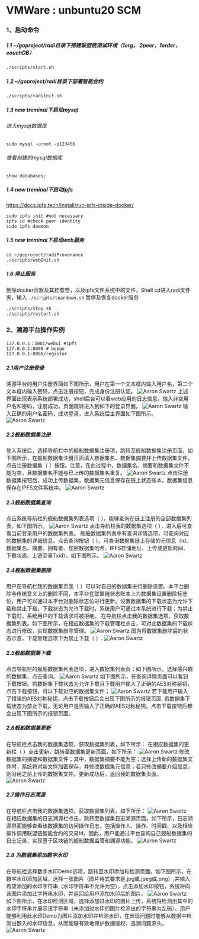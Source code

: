 # VMWare : unbuntu20 SCM

### 1、启动命令
##### 1.1  ~/goproject/radi目录下搭建联盟链测试环境（1org， 2peer，1order，couchDB）
``
./scripts/start.sh
``
##### 1.2 ~/goproject/radi目录下部署智能合约
``
./scripts/radiInit.sh
``
##### 1.3 new treminal下启动mysql
###### 进入mysql数据库
``
sudo mysql -uroot -p123456
``
###### 查看创建的mysql数据库
``
show databases;
``

##### 1.4 new treminal下启动ipfs
https://docs.ipfs.tech/install/run-ipfs-inside-docker/

```
sudo ipfs init #not necessary
ipfs id #check peer identity
sudo ipfs daemon
```
##### 1.5 new treminal下启动web服务
```
cd ~/goproject/radiProvenance
./scripts/webInit.sh
```

##### 1.6 停止服务
删除docker容器及其挂载卷，以及ipfs文件系统中的文件。Shell cd进入radi文件夹，输入
``
./scripts/teardown.sh
``
暂停及恢复docker服务
```
./scripts/stop.sh
./scripts/restart.sh
```

### 2、溯源平台操作实例
```
127.0.0.1：5001/webui #ipfs
127.0.0.1:8080 # beego
127.0.0.1:8086/register
```
##### 2.1用户注册登录
溯源平台的用户注册界面如下图所示，用户在第一个文本框内输入用户名，第二个文本框内输入密码，点击注册按钮，完成身份注册认证。
![Aaron Swartz](https://raw.githubusercontent.com/zhangyue1228/scm/main/register.png)
上述界面出现表示系统部署成功，shell后台可以看web应用的日志信息。输入非空用户名和密码，注册成功，页面跳转进入到如下的登录界面。
![Aaron Swartz](https://raw.githubusercontent.com/zhangyue1228/scm/main/login.png)
输入正确的用户名密码，成功登录，进入系统后主界面如下图所示。
![Aaron Swartz](https://raw.githubusercontent.com/zhangyue1228/scm/main/main.png)

##### 2.2舰船数据集注册
登入系统后，选择导航栏中的舰船数据集注册项，跳转至舰船数据集注册页面，如下图所示，在舰船数据集注册页面填入数据集名、数据集摘要并上传数据集文件，点击注册数据集（ ）按钮。注意，在此过程中，数据集名、摘要和数据集文件不能为空，且数据集名不能与已上传的数据集名重复。
![Aaron Swartz](https://raw.githubusercontent.com/zhangyue1228/scm/main/dataset_register.png)
点击注册数据集按钮后，成功上传数据集，数据集元信息保存在链上状态账本，数据集信息保存在IPFS文件系统中。
![Aaron Swartz](https://raw.githubusercontent.com/zhangyue1228/scm/main/detail.png)

##### 2.3舰船数据集查询
点击系统导航栏的舰船数据集列表选项（ ），能够查询在链上注册的全部数据集列表，如下图所示。
![Aaron Swartz](https://raw.githubusercontent.com/zhangyue1228/scm/main/query_dataset.png)
点击导航栏我的数据集选项（ ），进入后可查看当前登录用户的数据集列表。
舰船数据集列表中有查询详情选项，可查询对应的数据集的详细信息。点击查询按钮（ ），可查询数据集链上存储的元信息（Id、数据集名、摘要、拥有者、加密数据集哈希、IPFS存储地址、上传或更新时间、下载状态、上链交易Txid），如下图所示。
![Aaron Swartz](https://raw.githubusercontent.com/zhangyue1228/scm/main/dataset_info.png)

##### 2.4舰船数据集删除
用户在导航栏我的数据集页面（ ）可以对自己的数据集进行删除设置。本平台删除与传统意义上的删除不同，本平台在联盟链状态账本上为数据集设置删除标志位，用户可以通过本平台对删除标志位进行更新。设置数据集的下载状态为允许下载和禁止下载，下载状态为允许下载时，系统用户可通过本系统进行下载；为禁止下载时，系统用户的下载请求将被拒绝。
在导航栏点击我的数据集选项，获取数据集列表。如下图所示，在相应数据集的下载管理栏点击，可对此数据集的下载状态进行修改，实现数据集删除管理。
![Aaron Swartz](https://raw.githubusercontent.com/zhangyue1228/scm/main/delete_dataset.png)
图为将数据集删除后的状态示意，下载管理选项下为禁止下载（ ）.
![Aaron Swartz](https://raw.githubusercontent.com/zhangyue1228/scm/main/delete_dataset2.png)


##### 2.5舰船数据集下载
点击导航栏的舰船数据集列表选项，进入数据集列表页；如下图所示，选择感兴趣的数据集，点击查询。
![Aaron Swartz](https://raw.githubusercontent.com/zhangyue1228/scm/main/download_dataset.png)
如下图所示，在查询详情页面可以看到下载按钮。若数据集下载状态为允许下载且下载用户输入了正确的AES对称秘钥，点击下载按钮，可以下载对应的数据集文件；
![Aaron Swartz](https://raw.githubusercontent.com/zhangyue1228/scm/main/download_dataset2.png)
若下载用户输入了错误的AES对称秘钥，点击下载按钮后会出现下图所示的报错页面.
若数据集下载状态为禁止下载，无论用户是否输入了正确的AES对称秘钥，点击下载按钮后都会出现下图所示的报错页面。


##### 2.6舰船数据集更新
在导航栏点击我的数据集选项，获取数据集列表，如下所示：
在相应数据集的更新栏（ ）点击更新，跳转至数据集更新页面，如下所示：
![Aaron Swartz](https://raw.githubusercontent.com/zhangyue1228/scm/main/update_dataset.png)
修改数据集的摘要和数据集文件；其中，数据集摘要不能为空；选择上传新的数据集文件时，系统将对新文件加密保存，并修改数据集元信息；若只修改摘要介绍信息，则沿用之前上传的数据集文件。更新成功后，返回我的数据集页面。
![Aaron Swartz](https://raw.githubusercontent.com/zhangyue1228/scm/main/update_dataset2.png)

##### 2.7操作日志溯源
在导航栏点击我的数据集选项，获取数据集列表，如下所示：
![Aaron Swartz](https://raw.githubusercontent.com/zhangyue1228/scm/main/source.png)
在相应数据集的日志溯源栏点击，跳转至数据集日志溯源页面。如下所示，日志溯源界面能够查看该数据集的访问操作日志，包括操作人、操作、时间戳、以及相应操作调用联盟链智能合约的交易Id。因此，用户能通过平台查询自己舰船数据集的日志记录，实现基于区块链的舰船数据监管和溯源功能。
![Aaron Swartz](https://raw.githubusercontent.com/zhangyue1228/scm/main/source2.png)
##### 2.8 为数据集添加数字水印
在导航栏选择数字水印Demo选项，跳转至水印添加和检测页面。如下图所示，在数字水印添加区域，选择一张图片（图片格式要求是.jpg或.jpeg或.png）,并输入希望添加的水印字符串（水印字符串不允许为空），点击添加水印按钮，系统将向该图片添加此字符串水印，并返回给用户添加水印后的图片。
![Aaron Swartz](https://raw.githubusercontent.com/zhangyue1228/scm/main/logo.png)
如下图所示，在水印检测区域，选择添加过水印的图片上传，系统将检测出其中的水印字符串并展示该字符串（未添加过水印的图片检测出的字符串为乱码）。用户能够利用此水印Demo为图片添加水印并检测水印，在出现问题时能够从数据中检测出嵌入的水印信息，从而能够有效地保护数据版权、追溯问题源头。
![Aaron Swartz](https://raw.githubusercontent.com/zhangyue1228/scm/main/logo2.png)






















